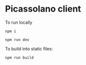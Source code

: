 # Picassolano client

To run locally
```
npm i

npm run dev
```

To build into static files:
```
npm run build
```